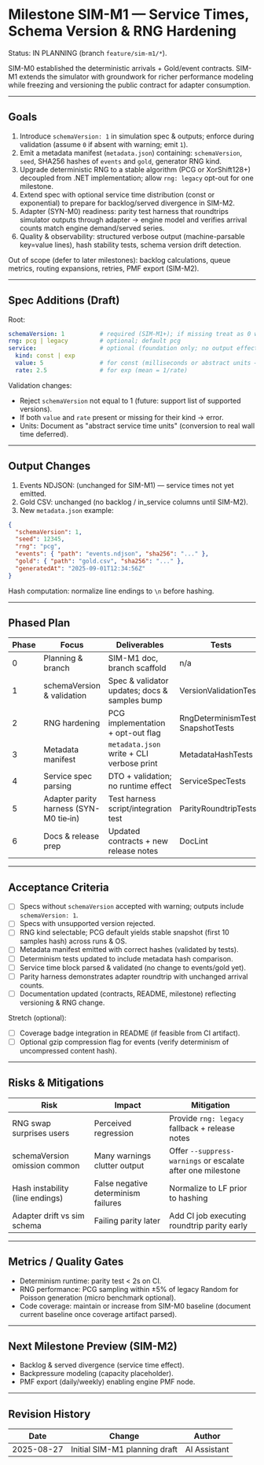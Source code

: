 # Milestone SIM-M1 — Service Times, Schema Version & RNG Hardening

Status: IN PLANNING (branch `feature/sim-m1/*`).

SIM-M0 established the deterministic arrivals + Gold/event contracts. SIM-M1 extends the simulator with groundwork for richer performance modeling while freezing and versioning the public contract for adapter consumption.

---

## Goals

1. Introduce `schemaVersion: 1` in simulation spec & outputs; enforce during validation (assume `0` if absent with warning; emit `1`).
2. Emit a metadata manifest (`metadata.json`) containing: `schemaVersion`, `seed`, SHA256 hashes of `events` and `gold`, generator RNG kind.
3. Upgrade deterministic RNG to a stable algorithm (PCG or XorShift128+) decoupled from .NET implementation; allow `rng: legacy` opt-out for one milestone.
4. Extend spec with optional service time distribution (const or exponential) to prepare for backlog/served divergence in SIM-M2.
5. Adapter (SYN-M0) readiness: parity test harness that roundtrips simulator outputs through adapter → engine model and verifies arrival counts match engine demand/served series.
6. Quality & observability: structured verbose output (machine-parsable key=value lines), hash stability tests, schema version drift detection.

Out of scope (defer to later milestones): backlog calculations, queue metrics, routing expansions, retries, PMF export (SIM-M2).

---

## Spec Additions (Draft)

Root:
```yaml
schemaVersion: 1          # required (SIM-M1+); if missing treat as 0 with warning
rng: pcg | legacy         # optional; default pcg
service:                  # optional (foundation only; no output effect yet)
  kind: const | exp
  value: 5                # for const (milliseconds or abstract units — TBD finalize unit)
  rate: 2.5               # for exp (mean = 1/rate)
```

Validation changes:
- Reject `schemaVersion` not equal to 1 (future: support list of supported versions).
- If both `value` and `rate` present or missing for their kind → error.
- Units: Document as "abstract service time units" (conversion to real wall time deferred).

---

## Output Changes

1. Events NDJSON: (unchanged for SIM-M1) — service times not yet emitted.
2. Gold CSV: unchanged (no backlog / in_service columns until SIM-M2).
3. New `metadata.json` example:
```json
{
  "schemaVersion": 1,
  "seed": 12345,
  "rng": "pcg",
  "events": { "path": "events.ndjson", "sha256": "..." },
  "gold": { "path": "gold.csv", "sha256": "..." },
  "generatedAt": "2025-09-01T12:34:56Z"
}
```

Hash computation: normalize line endings to `\n` before hashing.

---

## Phased Plan

| Phase | Focus | Deliverables | Tests | Status |
|-------|-------|-------------|-------|--------|
| 0 | Planning & branch | SIM-M1 doc, branch scaffold | n/a | ⏳ |
| 1 | schemaVersion & validation | Spec & validator updates; docs & samples bump | VersionValidationTests | ⏳ |
| 2 | RNG hardening | PCG implementation + opt-out flag | RngDeterminismTests, SnapshotTests | ⏳ |
| 3 | Metadata manifest | `metadata.json` write + CLI verbose print | MetadataHashTests | ⏳ |
| 4 | Service spec parsing | DTO + validation; no runtime effect | ServiceSpecTests | ⏳ |
| 5 | Adapter parity harness (SYN-M0 tie‑in) | Test harness script/integration test | ParityRoundtripTests | ⏳ |
| 6 | Docs & release prep | Updated contracts + new release notes | DocLint | ⏳ |

---

## Acceptance Criteria

- [ ] Specs without `schemaVersion` accepted with warning; outputs include `schemaVersion: 1`.
- [ ] Specs with unsupported version rejected.
- [ ] RNG kind selectable; PCG default yields stable snapshot (first 10 samples hash) across runs & OS.
- [ ] Metadata manifest emitted with correct hashes (validated by tests).
- [ ] Determinism tests updated to include metadata hash comparison.
- [ ] Service time block parsed & validated (no change to events/gold yet).
- [ ] Parity harness demonstrates adapter roundtrip with unchanged arrival counts.
- [ ] Documentation updated (contracts, README, milestone) reflecting versioning & RNG change.

Stretch (optional):
- [ ] Coverage badge integration in README (if feasible from CI artifact).
- [ ] Optional gzip compression flag for events (verify determinism of uncompressed content hash).

---

## Risks & Mitigations

| Risk | Impact | Mitigation |
|------|--------|-----------|
| RNG swap surprises users | Perceived regression | Provide `rng: legacy` fallback + release notes |
| schemaVersion omission common | Many warnings clutter output | Offer `--suppress-warnings` or escalate after one milestone |
| Hash instability (line endings) | False negative determinism failures | Normalize to LF prior to hashing |
| Adapter drift vs sim schema | Failing parity later | Add CI job executing roundtrip parity early |

---

## Metrics / Quality Gates
- Determinism runtime: parity test < 2s on CI.
- RNG performance: PCG sampling within ±5% of legacy Random for Poisson generation (micro benchmark optional).
- Code coverage: maintain or increase from SIM-M0 baseline (document current baseline once coverage artifact parsed).

---

## Next Milestone Preview (SIM-M2)
- Backlog & served divergence (service time effect).
- Backpressure modeling (capacity placeholder).
- PMF export (daily/weekly) enabling engine PMF node.

---

## Revision History
| Date | Change | Author |
|------|--------|--------|
| 2025-08-27 | Initial SIM-M1 planning draft | AI Assistant |
